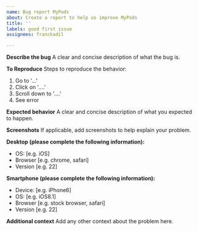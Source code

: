 ```yaml
---
name: Bug report MyPods
about: Create a report to help us improve MyPods
title: ''
labels: good first issue
assignees: franckadil

---
```


<!-- 

Please see our guide for opening issues: https://github.com/junglewp/bug-report/blob/master/README.md

If you have questions or are looking for help/support please see: https://docs.junglewp.com

If you are experiencing a bug please search our issues to be sure it is not already present: https://github.com/junglewp/bug-report/issues

-->

**Describe the bug**
A clear and concise description of what the bug is.

**To Reproduce**
Steps to reproduce the behavior:
1. Go to '...'
2. Click on '....'
3. Scroll down to '....'
4. See error

**Expected behavior**
A clear and concise description of what you expected to happen.

**Screenshots**
If applicable, add screenshots to help explain your problem.

**Desktop (please complete the following information):**
 - OS: [e.g. iOS]
 - Browser [e.g. chrome, safari]
 - Version [e.g. 22]

**Smartphone (please complete the following information):**
 - Device: [e.g. iPhone6]
 - OS: [e.g. iOS8.1]
 - Browser [e.g. stock browser, safari]
 - Version [e.g. 22]

**Additional context**
Add any other context about the problem here.
